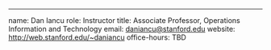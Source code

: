 ---
name: Dan Iancu
role: Instructor
title: Associate Professor, Operations Information and Technology
email: daniancu@stanford.edu
website: http://web.stanford.edu/~daniancu
office-hours: TBD